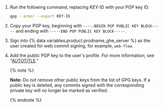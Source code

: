 1. Run the following command, replacing KEY-ID with your PGP key ID.

   ```bash copy
   gpg --armor --export KEY-ID
   ```
1. Copy your PGP key, beginning with `-----BEGIN PGP PUBLIC KEY BLOCK-----` and ending with `-----END PGP PUBLIC KEY BLOCK-----`.
1. Sign into {% data variables.product.prodname_ghe_server %} as the user created for web commit signing, for example, `web-flow`.
1. Add the public PGP key to the user's profile. For more information, see "[AUTOTITLE](/authentication/managing-commit-signature-verification/adding-a-gpg-key-to-your-github-account)."

   {% note %}

   **Note:** Do not remove other public keys from the list of GPG keys. If a public key is deleted, any commits signed with the corresponding private key will no longer be marked as verified.

   {% endnote %}

